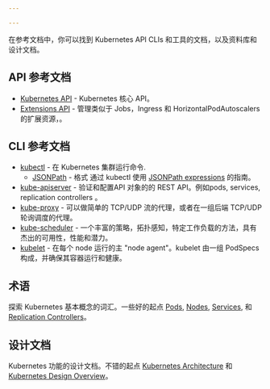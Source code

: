 ```yaml
---

---
```

在参考文档中，你可以找到 Kubernetes API CLIs 和工具的文档，以及资料库和设计文档。

## API 参考文档

* [Kubernetes API](/docs/api/) - Kubernetes 核心 API。
* [Extensions API](/docs/api-reference/extensions/v1beta1/operations/) - 管理类似于 Jobs，Ingress 和 HorizontalPodAutoscalers 的扩展资源，。

## CLI 参考文档

* [kubectl](/docs/user-guide/kubectl-overview/) - 在 Kubernetes 集群运行命令.
	* [JSONPath](/docs/user-guide/jsonpath/) - 格式 	通过 kubectl 使用 [JSONPath expressions](http://goessner.net/articles/JsonPath/) 的指南。
* [kube-apiserver](/docs/admin/kube-apiserver/) -  验证和配置API 对象的的 REST API。例如pods, services, replication controllers 。
* [kube-proxy](/docs/admin/kube-proxy/) - 可以做简单的 TCP/UDP 流的代理，或者在一组后端 TCP/UDP 轮询调度的代理。
* [kube-scheduler](/docs/admin/kube-scheduler/) - 一个丰富的策略，拓扑感知，特定工作负载的方法，具有杰出的可用性，性能和潜力。
* [kubelet](/docs/admin/kubelet/) - 在每个 node 运行的主 "node agent"。kubelet 由一组 PodSpecs构成，并确保其容器运行和健康。

## 术语

探索 Kubernetes 基本概念的词汇。一些好的起点 [Pods](/docs/user-guide/pods/), [Nodes](/docs/admin/nodes/), [Services](/docs/user-guide/services/), 和 [Replication Controllers](/docs/user-guide/replication-controller/)。

## 设计文档

Kubernetes 功能的设计文档。不错的起点 [Kubernetes Architecture](https://github.com/kubernetes/kubernetes/blob/release-1.1/docs/design/architecture.md) 和 [Kubernetes Design Overview](https://github.com/kubernetes/kubernetes/tree/release-1.1/docs/design)。

